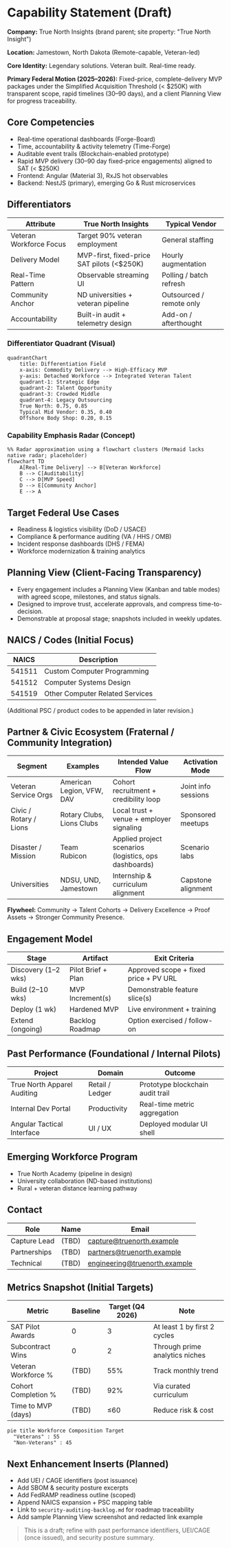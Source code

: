 # Capability Statement (Draft)

**Company:** True North Insights (brand parent; site property: "True North Insight")

**Location:** Jamestown, North Dakota (Remote-capable, Veteran-led)

**Core Identity:** Legendary solutions. Veteran built. Real-time ready.

**Primary Federal Motion (2025–2026):** Fixed-price, complete-delivery MVP packages under the Simplified Acquisition Threshold (< $250K) with transparent scope, rapid timelines (30–90 days), and a client Planning View for progress traceability.

## Core Competencies

- Real-time operational dashboards (Forge-Board)
- Time, accountability & activity telemetry (Time-Forge)
- Auditable event trails (Blockchain-enabled prototype)
- Rapid MVP delivery (30–90 day fixed-price engagements) aligned to SAT (< $250K)
- Frontend: Angular (Material 3), RxJS hot observables
- Backend: NestJS (primary), emerging Go & Rust microservices

## Differentiators

| Attribute               | True North Insights                        | Typical Vendor           |
| ----------------------- | ------------------------------------------ | ------------------------ |
| Veteran Workforce Focus | Target 90% veteran employment              | General staffing         |
| Delivery Model          | MVP-first, fixed-price SAT pilots (<$250K) | Hourly augmentation      |
| Real-Time Pattern       | Observable streaming UI                    | Polling / batch refresh  |
| Community Anchor        | ND universities + veteran pipeline         | Outsourced / remote only |
| Accountability          | Built-in audit + telemetry design          | Add-on / afterthought    |

### Differentiator Quadrant (Visual)

```mermaid
quadrantChart
    title: Differentiation Field
    x-axis: Commodity Delivery --> High-Efficacy MVP
    y-axis: Detached Workforce --> Integrated Veteran Talent
    quadrant-1: Strategic Edge
    quadrant-2: Talent Opportunity
    quadrant-3: Crowded Middle
    quadrant-4: Legacy Outsourcing
    True North: 0.75, 0.85
    Typical Mid Vendor: 0.35, 0.40
    Offshore Body Shop: 0.20, 0.15
```

### Capability Emphasis Radar (Concept)

```mermaid
%% Radar approximation using a flowchart clusters (Mermaid lacks native radar; placeholder)
flowchart TD
    A[Real-Time Delivery] --> B[Veteran Workforce]
    B --> C[Auditability]
    C --> D[MVP Speed]
    D --> E[Community Anchor]
    E --> A
```

## Target Federal Use Cases

- Readiness & logistics visibility (DoD / USACE)
- Compliance & performance auditing (VA / HHS / OMB)
- Incident response dashboards (DHS / FEMA)
- Workforce modernization & training analytics

## Planning View (Client-Facing Transparency)

- Every engagement includes a Planning View (Kanban and table modes) with agreed scope, milestones, and status signals.
- Designed to improve trust, accelerate approvals, and compress time-to-decision.
- Demonstrable at proposal stage; snapshots included in weekly updates.

## NAICS / Codes (Initial Focus)

| NAICS  | Description                     |
| ------ | ------------------------------- |
| 541511 | Custom Computer Programming     |
| 541512 | Computer Systems Design         |
| 541519 | Other Computer Related Services |

(Additional PSC / product codes to be appended in later revision.)

## Partner & Civic Ecosystem (Fraternal / Community Integration)

| Segment                | Examples                  | Intended Value Flow                                   | Activation Mode     |
| ---------------------- | ------------------------- | ----------------------------------------------------- | ------------------- |
| Veteran Service Orgs   | American Legion, VFW, DAV | Cohort recruitment + credibility loop                 | Joint info sessions |
| Civic / Rotary / Lions | Rotary Clubs, Lions Clubs | Local trust + venue + employer signaling              | Sponsored meetups   |
| Disaster / Mission     | Team Rubicon              | Applied project scenarios (logistics, ops dashboards) | Scenario labs       |
| Universities           | NDSU, UND, Jamestown      | Internship & curriculum alignment                     | Capstone alignment  |

**Flywheel:** Community → Talent Cohorts → Delivery Excellence → Proof Assets → Stronger Community Presence.

## Engagement Model

| Stage               | Artifact           | Exit Criteria                         |
| ------------------- | ------------------ | ------------------------------------- |
| Discovery (1–2 wks) | Pilot Brief + Plan | Approved scope + fixed price + PV URL |
| Build (2–10 wks)    | MVP Increment(s)   | Demonstrable feature slice(s)         |
| Deploy (1 wk)       | Hardened MVP       | Live environment + training           |
| Extend (ongoing)    | Backlog Roadmap    | Option exercised / follow-on          |

## Past Performance (Foundational / Internal Pilots)

| Project                     | Domain          | Outcome                          |
| --------------------------- | --------------- | -------------------------------- |
| True North Apparel Auditing | Retail / Ledger | Prototype blockchain audit trail |
| Internal Dev Portal         | Productivity    | Real-time metric aggregation     |
| Angular Tactical Interface  | UI / UX         | Deployed modular UI shell        |

## Emerging Workforce Program

- True North Academy (pipeline in design)
- University collaboration (ND-based institutions)
- Rural + veteran distance learning pathway

## Contact

| Role         | Name  | Email                           |
| ------------ | ----- | ------------------------------- |
| Capture Lead | (TBD) | <capture@truenorth.example>     |
| Partnerships | (TBD) | <partners@truenorth.example>    |
| Technical    | (TBD) | <engineering@truenorth.example> |

## Metrics Snapshot (Initial Targets)

| Metric              | Baseline | Target (Q4 2026) | Note                           |
| ------------------- | -------- | ---------------- | ------------------------------ |
| SAT Pilot Awards    | 0        | 3                | At least 1 by first 2 cycles   |
| Subcontract Wins    | 0        | 2                | Through prime analytics niches |
| Veteran Workforce % | (TBD)    | 55%              | Track monthly trend            |
| Cohort Completion % | (TBD)    | 92%              | Via curated curriculum         |
| Time to MVP (days)  | (TBD)    | ≤60              | Reduce risk & cost             |

```mermaid
pie title Workforce Composition Target
  "Veterans" : 55
  "Non-Veterans" : 45
```

## Next Enhancement Inserts (Planned)

- Add UEI / CAGE identifiers (post issuance)
- Add SBOM & security posture excerpts
- Add FedRAMP readiness outline (scoped)
- Append NAICS expansion + PSC mapping table
- Link to `security-auditing-backlog.md` for roadmap traceability
- Add sample Planning View screenshot and redacted link example

> This is a draft; refine with past performance identifiers, UEI/CAGE (once issued), and security posture summary.
